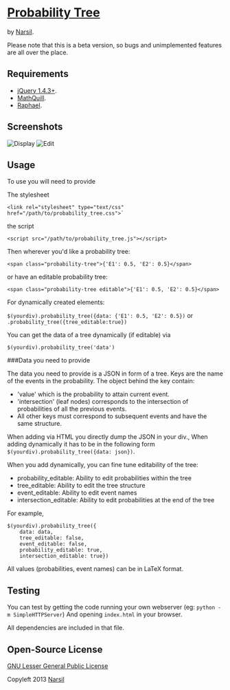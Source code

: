 # [Probability Tree](http://narsil.github.com)

by [Narsil][].

[Narsil]: http://github.com/Narsil

Please note that this is a beta version, so bugs and unimplemented features
are all over the place.

## Requirements

* [jQuery 1.4.3+](http://jquery.com).
* [MathQuill](http://mathquill.github.com).
* [Raphael](http://raphaeljs.com).


## Screenshots

![Display](https://raw.github.com/Narsil/probability_tree/master/img/display.png "Display")
![Edit](https://raw.github.com/Narsil/probability_tree/master/img/editable.png "Editable")


## Usage

To use you will need to provide

The stylesheet

    <link rel="stylesheet" type="text/css" href="/path/to/probability_tree.css">`

the script

    <script src="/path/to/probability_tree.js"></script>

Then wherever you'd like a probability tree:

    <span class="probability-tree">{'E1': 0.5, 'E2': 0.5}</span>

or have an editable probability tree:

    <span class="probability-tree editable">{'E1': 0.5, 'E2': 0.5}</span>

For dynamically created elements:

`$(yourdiv).probability_tree({data: {'E1': 0.5, 'E2': 0.5})` or `.probability_tree({tree_editable:true})`


You can get the data of a tree dynamically (if editable) via 


    $(yourdiv).probability_tree('data')


###Data you need to provide

The data you need to provide is a JSON in form of a tree. Keys are the name of the
events in the probability. The object behind the key contain:

* 'value' which is the probability to attain current event.
* 'intersection' (leaf nodes) corresponds to the intersection of probabilities of all the previous events.
* All other keys must correspond to subsequent events and have the same structure.

When adding via HTML you directly dump the JSON in your div., When adding 
dynamically it has to be in the following form `$(yourdiv).probability_tree({data: json})`.

When you add dynamically, you can fine tune editability of the tree:

* probability_editable:  Ability to edit probabilities within the tree
* tree_editable:  Ability to edit the tree structure
* event_editable: Ability to edit event names
* intersection_editable: Ability to edit probabilities at the end of the tree

For example, 

    $(yourdiv).probability_tree({ 
        data: data,
        tree_editable: false,
        event_editable: false,
        probability_editable: true,
        intersection_editable: true})


All values (probabilities, event names) can be in LaTeX format.

## Testing

You can test by getting the code running your own webserver (eg: `python -m SimpleHTTPServer`)
And opening `index.html` in your browser.

All dependencies are included in that file.

## Open-Source License

[GNU Lesser General Public License](http://www.gnu.org/licenses/lgpl.html)

Copyleft 2013 [Narsil][]
